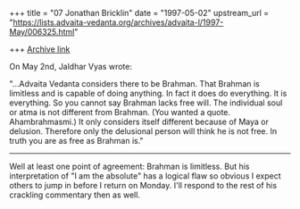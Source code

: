 +++
title = "07 Jonathan Bricklin"
date = "1997-05-02"
upstream_url = "https://lists.advaita-vedanta.org/archives/advaita-l/1997-May/006325.html"

+++
[Archive link](https://lists.advaita-vedanta.org/archives/advaita-l/1997-May/006325.html)

On May 2nd, Jaldhar Vyas wrote:

"...Advaita Vedanta considers there to
be Brahman.  That Brahman is limitless and is capable of doing anything.
In fact it does do everything.  It is everything.  So you cannot say
Brahman lacks free will.  The individual soul or atma is not different
from Brahman.  (You wanted a quote.  Ahambrahmasmi.)  It only considers
itself different because of Maya or delusion.  Therefore only the
delusional person will think he is not free.  In truth you are as free as
Brahman is."

_________________________

Well at least one point of agreement:  Brahman is limitless.   But his
interpretation of  "I am the absolute" has a logical flaw so obvious I
expect others to jump in before I return on Monday.  I'll respond to the
rest of his crackling commentary then as well.


